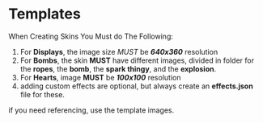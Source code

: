 # Templates
When Creating Skins You Must do The Following:
1. For **Displays**, the image size *MUST* be _**640x360**_ resolution
2. For **Bombs**, the skin **MUST** have different images, divided in folder for the **ropes**, the **bomb**, the **spark thingy**, and the **explosion**.
3. For **Hearts**, image **MUST** be _**100x100**_ resolution
4. adding custom effects are optional, but always create an **effects.json** file for these.

if you need referencing, use the template images.
